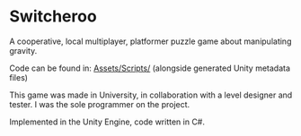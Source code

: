 # Switcheroo
A cooperative, local multiplayer, platformer puzzle game about manipulating gravity.

Code can be found in: [Assets/Scripts/](./Assets/Scripts/) (alongside generated Unity metadata files)

This game was made in University, in collaboration with a level designer and tester.
I was the sole programmer on the project.

Implemented in the Unity Engine, code written in C#.
